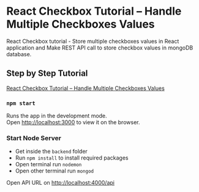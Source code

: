 # React Checkbox Tutorial – Handle Multiple Checkboxes Values
React Checkbox tutorial - Store multiple checkboxes values in React application and Make REST API call to store checkbox values in mongoDB database.

## Step by Step Tutorial
[React Checkbox Tutorial – Handle Multiple Checkboxes Values](https://www.positronx.io/react-checkbox-tutorial-handle-multiple-checkboxes-values/)


### `npm start`

Runs the app in the development mode.<br>
Open [http://localhost:3000](http://localhost:3000) to view it on the browser.


### Start Node Server

- Get inside the `backend` folder
- Run `npm install` to install required packages 
- Open terminal run `nodemon`
- Open other terminal run `mongod`

Open API URL on [http://localhost:4000/api](http://localhost:4000/api)
